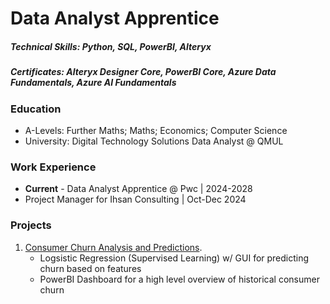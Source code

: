 # Data Analyst Apprentice

##### Technical Skills: Python, SQL, PowerBI, Alteryx
##### Certificates: Alteryx Designer Core, PowerBI Core, Azure Data Fundamentals, Azure AI Fundamentals

### Education 
- A-Levels: Further Maths; Maths; Economics; Computer Science 
- University: Digital Technology Solutions Data Analyst @ QMUL 

### Work Experience
- **Current** - Data Analyst Apprentice @ Pwc | 2024-2028
- Project Manager for Ihsan Consulting | Oct-Dec 2024


### Projects
1. [Consumer Churn Analysis and Predictions](https://ayoubgutin.github.io/customer-churn/).
   - Logsistic Regression (Supervised Learning) w/ GUI for predicting churn based on features
   - PowerBI Dashboard for a high level overview of historical consumer churn


